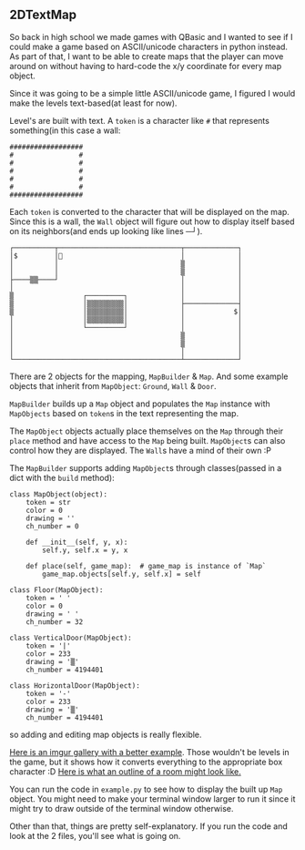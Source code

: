 ## 2DTextMap

So back in high school we made games with QBasic and I wanted to see if I could make a game based on ASCII/unicode characters in python instead.  As part of that, I want to be able to create maps that the player can move around on without having to hard-code the x/y coordinate for every map object.

Since it was going to be a simple little ASCII/unicode game, I figured I would make the levels text-based(at least for now).

Level's are built with text.  A `token` is a character like `#` that represents something(in this case a wall:

    ##################
    #                #
    #                #
    #                #
    #                #
    #                #
    ##################

Each `token` is converted to the character that will be displayed on the map.  Since this is a wall, the `Wall` object will figure out how to display itself based on its neighbors(and ends up looking like lines ─┘).

    ┌──────────┬──────────────────────────────┬─────────────┐
    │$         │                             │             │
    │          │                              ▒             │
    │          │                              ▒             │
    ├────▒▒────┘                              │             │
    │                                         │             │
    ▒                 ┌─────────┐             │             │
    ▒                 │▒▒▒▒▒▒▒▒▒│             ├─────────────┤
    ▒                 │▒▒▒▒▒▒▒▒▒│             │            $│
    │                 │▒▒▒▒▒▒▒▒▒│             │             │
    │                 └─────────┘             │             │
    │                                         ▒             │
    │                                         ▒             │
    │                                         │             │
    └─────────────────────────────────────────┴─────────────┘

There are 2 objects for the mapping, `MapBuilder` & `Map`.
And some example objects that inherit from `MapObject`: `Ground`, `Wall` & `Door`.

`MapBuilder` builds up a `Map` object and populates the `Map` instance with `MapObjects` based on `token`s in the text representing the map.

The `MapObject` objects actually place themselves on the `Map` through their `place` method and have access to the `Map` being built. `MapObject`s can also control how they are displayed.  The `Wall`s have a mind of their own :P

The `MapBuilder` supports adding `MapObject`s through classes(passed in a dict with the `build` method):

    class MapObject(object):
        token = str
        color = 0
        drawing = ''
        ch_number = 0
    
        def __init__(self, y, x):
            self.y, self.x = y, x
    
        def place(self, game_map):  # game_map is instance of `Map`
            game_map.objects[self.y, self.x] = self

    class Floor(MapObject):
        token = ' '
        color = 0
        drawing = ' '
        ch_number = 32

    class VerticalDoor(MapObject):
        token = '|'
        color = 233
        drawing = '▒'
        ch_number = 4194401

    class HorizontalDoor(MapObject):
        token = '-'
        color = 233
        drawing = '▒'
        ch_number = 4194401

so adding and editing map objects is really flexible.

[Here is an imgur gallery with a better example](http://imgur.com/gallery/NUvXy).  Those wouldn't be levels in the game, but it shows how it converts everything to the appropriate box character :D  [Here is what an outline of a room might look like.](http://imgur.com/gallery/KtLRz)

You can run the code in `example.py` to see how to display the built up `Map` object.  You might need to make your terminal window larger to run it since it might try to draw outside of the terminal window otherwise.

Other than that, things are pretty self-explanatory.  If you run the code and look at the 2 files, you'll see what is going on.
